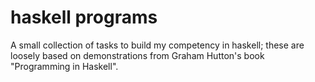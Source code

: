 # haskell programs
A small collection of tasks to build my competency in haskell; these are loosely based on demonstrations from Graham Hutton's book "Programming in Haskell".
